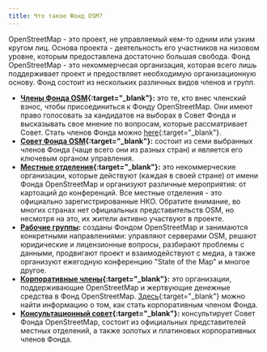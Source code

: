 ```yaml
---
title: Что такое Фонд OSM?
---
```


OpenStreetMap - это проект, не управляемый кем-то одним или узким кругом лиц. Основа проекта - деятельность его участников на низовом уровне, которым предоставлена достаточно большая свобода. Фонд OpenStreetMap - это некоммерчесая организация, которая всего лишь поддерживает проект и предоствляет необходимую организационную основу. Фонд состоит из нескольких различных видов членов и групп.

* **[Члены Фонда OSM](https://wiki.osmfoundation.org/wiki/Membership){:target="_blank"}:** это те, кто внес членский взнос, чтобы присоединиться к Фонду OpenStreetMap. Они имеют право голосовать за кандидатов на выборах в Совет Фонда и высказывать свое мнение по вопросам, которые рассматривает Совет. Стать членов Фонда можно [here](https://wiki.osmfoundation.org/wiki/Membership){:target="_blank"}.
* **[Совет Фонда OSM](https://wiki.osmfoundation.org/wiki/Officers_%26_Board){:target="_blank"}:** состоит из семи выбранных членов Фонда (чаще всего они из разных стран) и является его ключевым органом управления.
* **[Местные отделения](https://wiki.osmfoundation.org/wiki/Local_Chapters){:target="_blank"}:** это некоммерческие организации, которые действуют (каждая в своей стране) от имени Фонда OpenStreetMap и организуют различные мероприятия: от картоаций до конференций. Все местные отделения - это официально зарегистрированные НКО. Обратите внимание, во многих странах нет официальных представительств OSM, но несмотря на это, их жители активно участвуют в проекте.
* **[Рабочие группы]({{site.baseurl}}/about-osm-community/working-groups/):** созданы Фондом OpenStreetMap и занимаются конкретными направлениями: управляют серверами OSM, решают юридические и лицензионные вопросы, разбирают проблемы с данными, продвигают проект и взаимодействуют с медиа, а также организуют ежегодную конференцию "State of the Map" и многое другое.
* **[Корпоративные члены](https://wiki.osmfoundation.org/wiki/Corporate_Members){:target="_blank"}:** это организации, поддерживающие OpenStreetMap и жертвующие денежные средства в Фонд OpenStreetMap. [Здесь](https://wiki.osmfoundation.org/wiki/Join_as_a_corporate_member){:target="_blank"} можно найти информацию о том, как стать корпоративным членом Фонда.
* **[Консультационный совет](https://wiki.osmfoundation.org/wiki/Advisory_Board){:target="_blank"}:**  консультирует Совет Фонда OpenStreetMap, состоит из официальных представителей местных отделений, а также золотых и платиновых корпоративных членов Фонда.
